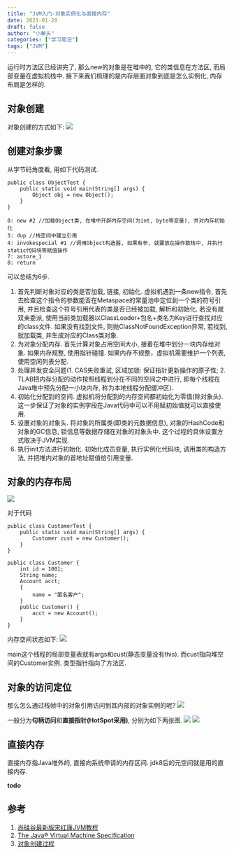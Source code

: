 ```yaml
---
title: "JVM入门-对象实例化与直接内存"
date: 2021-01-28
draft: false
author: "小拳头"
categories: ["学习笔记"]
tags: ["JVM"]
---
```


运行时方法区已经讲完了, 那么new的对象是在堆中的, 它的类信息在方法区, 而局部变量在虚拟机栈中. 接下来我们梳理的是内存层面对象到底是怎么实例化, 内存布局是怎样的.

## 对象创建
对象创建的方式如下:
![](/35_1.png)

## 创建对象步骤
从字节码角度看, 用如下代码测试.
```
public class ObjectTest {
    public static void main(String[] args) {
        Object obj = new Object();
    }
}
```
```
0: new #2 //加载Object类, 在堆中开辟内存空间(为int, byte等变量), 并对内存初始化
3: dup //栈空间中建立引用
4: invokespecial #1 //调用Object构造器, 如果有参, 就要放在操作数栈中, 并执行static代码块等赋值操作
7: astore_1
8: return
```

可以总结为6步.
1. 首先判断对象对应的类是否加载, 链接, 初始化. 虚拟机遇到一条new指令, 首先去检查这个指令的参数能否在Metaspace的常量池中定位到一个类的符号引用, 并且检查这个符号引用代表的类是否已经被加载, 解析和初始化. 若没有就双亲委派, 使用当前类加载器以ClassLoader+包名+类名为Key进行查找对应的class文件. 如果没有找到文件, 则抛ClassNotFoundException异常, 若找到, 就加载类, 并生成对应的Class类对象.
2. 为对象分配内存. 首先计算对象占用空间大小, 接着在堆中划分一块内存给对象. 如果内存规整, 使用指针碰撞. 如果内存不规整，虚拟机需要维护一个列表, 使用空闲列表分配.
3. 处理并发安全问题(1. CAS失败重试, 区域加锁: 保证指针更新操作的原子性; 2. TLAB把内存分配的动作按照线程划分在不同的空间之中进行, 即每个线程在Java堆中预先分配一小块内存, 称为本地线程分配缓冲区).
4. 初始化分配到的空间. 虚拟机将分配到的内存空间都初始化为零值(除对象头). 这一步保证了对象的实例字段在Java代码中可以不用赋初始值就可以直接使用. 
5. 设置对象的对象头. 将对象的所属类(即类的元数据信息), 对象的HashCode和对象的GC信息, 锁信息等数据存储在对象的对象头中. 这个过程的具体设置方式取决于JVM实现.
6. 执行init方法进行初始化. 初始化成员变量, 执行实例化代码块, 调用类的构造方法, 并把堆内对象的首地址赋值给引用变量.

## 对象的内存布局
![](/35_2.png)

对于代码
```
public class CustomerTest {
    public static void main(String[] args) {
        Customer cust = new Customer();
    }
}

public class Customer {
    int id = 1001;
    String name;
    Account acct;
    {
        name = "匿名客户";
    }
    public Customer() {
        acct = new Account();
    }
}
```
内存空间状态如下: 
![](/35_3.png)

main这个线程的局部变量表就有args和cust(静态变量没有this). 而cust指向堆空间的Customer实例. 类型指针指向了方法区. 

## 对象的访问定位
那么怎么通过栈帧中的对象引用访问到其内部的对象实例的呢?
![](/image/jvm6_4.png)

一般分为**句柄访问**和**直接指针(HotSpot采用)**, 分别为如下两张图. 
![](/35_5.png)
![](/35_6.png)

## 直接内存
直接内存指Java堆外的, 直接向系统申请的内存区间. jdk8后的元空间就是用的直接内存.

**todo**

## 参考
1. [尚硅谷最新版宋红康JVM教程](https://www.bilibili.com/video/BV1PJ411n7xZ?p=1)
2. [The Java® Virtual Machine Specification](https://docs.oracle.com/javase/specs/jvms/se8/html/index.html)
3. [对象创建过程](https://www.cnblogs.com/chenyangyao/p/5296807.html)
